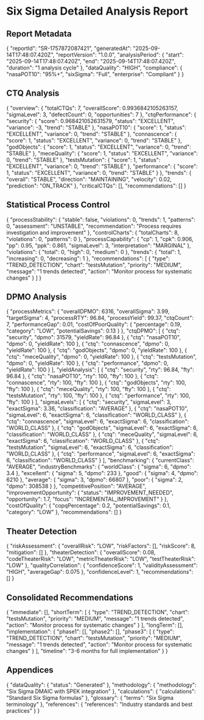 # Six Sigma Detailed Analysis Report

## Report Metadata
{
  "reportId": "SR-1757872087421",
  "generatedAt": "2025-09-14T17:48:07.420Z",
  "reportVersion": "1.0.0",
  "analysisPeriod": {
    "start": "2025-09-14T17:48:07.420Z",
    "end": "2025-09-14T17:48:07.420Z",
    "duration": "1 analysis cycle"
  },
  "dataQuality": "HIGH",
  "compliance": {
    "nasaPOT10": "95%+",
    "sixSigma": "Full",
    "enterprise": "Compliant"
  }
}

## CTQ Analysis
{
  "overview": {
    "totalCTQs": 7,
    "overallScore": 0.9936842105263157,
    "sigmaLevel": 3,
    "defectCount": 0,
    "opportunities": 7
  },
  "ctqPerformance": {
    "security": {
      "score": 0.968421052631579,
      "status": "EXCELLENT",
      "variance": -3,
      "trend": "STABLE"
    },
    "nasaPOT10": {
      "score": 1,
      "status": "EXCELLENT",
      "variance": 0,
      "trend": "STABLE"
    },
    "connascence": {
      "score": 1,
      "status": "EXCELLENT",
      "variance": 0,
      "trend": "STABLE"
    },
    "godObjects": {
      "score": 1,
      "status": "EXCELLENT",
      "variance": 0,
      "trend": "STABLE"
    },
    "meceQuality": {
      "score": 1,
      "status": "EXCELLENT",
      "variance": 0,
      "trend": "STABLE"
    },
    "testsMutation": {
      "score": 1,
      "status": "EXCELLENT",
      "variance": 0,
      "trend": "STABLE"
    },
    "performance": {
      "score": 1,
      "status": "EXCELLENT",
      "variance": 0,
      "trend": "STABLE"
    }
  },
  "trends": {
    "overall": "STABLE",
    "direction": "MAINTAINING",
    "velocity": 0.02,
    "prediction": "ON_TRACK"
  },
  "criticalCTQs": [],
  "recommendations": []
}

## Statistical Process Control
{
  "processStability": {
    "stable": false,
    "violations": 0,
    "trends": 1,
    "patterns": 0,
    "assessment": "UNSTABLE",
    "recommendation": "Process requires investigation and improvement"
  },
  "controlCharts": {
    "totalCharts": 8,
    "violations": 0,
    "patterns": 0
  },
  "processCapability": {
    "cp": 1,
    "cpk": 0.906,
    "pp": 0.95,
    "ppk": 0.861,
    "sigmaLevel": 3,
    "interpretation": "MARGINAL"
  },
  "violations": {
    "total": 0,
    "high": 0,
    "medium": 0
  },
  "trends": {
    "total": 1,
    "increasing": 0,
    "decreasing": 1
  },
  "recommendations": [
    {
      "type": "TREND_DETECTION",
      "chart": "testsMutation",
      "priority": "MEDIUM",
      "message": "1 trends detected",
      "action": "Monitor process for systematic changes"
    }
  ]
}

## DPMO Analysis
{
  "processMetrics": {
    "overallDPMO": 6316,
    "overallSigma": 3.99,
    "targetSigma": 4,
    "processRTY": 96.84,
    "processYield": 99.37,
    "ctqCount": 7,
    "performanceGap": 0.01,
    "costOfPoorQuality": {
      "percentage": 0.19,
      "category": "LOW",
      "potentialSavings": 0.13
    }
  },
  "ctqDPMO": [
    {
      "ctq": "security",
      "dpmo": 31579,
      "yieldRate": 96.84
    },
    {
      "ctq": "nasaPOT10",
      "dpmo": 0,
      "yieldRate": 100
    },
    {
      "ctq": "connascence",
      "dpmo": 0,
      "yieldRate": 100
    },
    {
      "ctq": "godObjects",
      "dpmo": 0,
      "yieldRate": 100
    },
    {
      "ctq": "meceQuality",
      "dpmo": 0,
      "yieldRate": 100
    },
    {
      "ctq": "testsMutation",
      "dpmo": 0,
      "yieldRate": 100
    },
    {
      "ctq": "performance",
      "dpmo": 0,
      "yieldRate": 100
    }
  ],
  "yieldAnalysis": [
    {
      "ctq": "security",
      "rty": 96.84,
      "fty": 96.84
    },
    {
      "ctq": "nasaPOT10",
      "rty": 100,
      "fty": 100
    },
    {
      "ctq": "connascence",
      "rty": 100,
      "fty": 100
    },
    {
      "ctq": "godObjects",
      "rty": 100,
      "fty": 100
    },
    {
      "ctq": "meceQuality",
      "rty": 100,
      "fty": 100
    },
    {
      "ctq": "testsMutation",
      "rty": 100,
      "fty": 100
    },
    {
      "ctq": "performance",
      "rty": 100,
      "fty": 100
    }
  ],
  "sigmaLevels": [
    {
      "ctq": "security",
      "sigmaLevel": 3,
      "exactSigma": 3.36,
      "classification": "AVERAGE"
    },
    {
      "ctq": "nasaPOT10",
      "sigmaLevel": 6,
      "exactSigma": 6,
      "classification": "WORLD_CLASS"
    },
    {
      "ctq": "connascence",
      "sigmaLevel": 6,
      "exactSigma": 6,
      "classification": "WORLD_CLASS"
    },
    {
      "ctq": "godObjects",
      "sigmaLevel": 6,
      "exactSigma": 6,
      "classification": "WORLD_CLASS"
    },
    {
      "ctq": "meceQuality",
      "sigmaLevel": 6,
      "exactSigma": 6,
      "classification": "WORLD_CLASS"
    },
    {
      "ctq": "testsMutation",
      "sigmaLevel": 6,
      "exactSigma": 6,
      "classification": "WORLD_CLASS"
    },
    {
      "ctq": "performance",
      "sigmaLevel": 6,
      "exactSigma": 6,
      "classification": "WORLD_CLASS"
    }
  ],
  "benchmarking": {
    "currentClass": "AVERAGE",
    "industryBenchmarks": {
      "worldClass": {
        "sigma": 6,
        "dpmo": 3.4
      },
      "excellent": {
        "sigma": 5,
        "dpmo": 233
      },
      "good": {
        "sigma": 4,
        "dpmo": 6210
      },
      "average": {
        "sigma": 3,
        "dpmo": 66807
      },
      "poor": {
        "sigma": 2,
        "dpmo": 308538
      }
    },
    "competitivePosition": "AVERAGE",
    "improvementOpportunity": {
      "status": "IMPROVEMENT_NEEDED",
      "opportunity": 1.7,
      "focus": "INCREMENTAL_IMPROVEMENT"
    }
  },
  "costOfQuality": {
    "copqPercentage": 0.2,
    "potentialSavings": 0.1,
    "category": "LOW"
  },
  "recommendations": []
}

## Theater Detection
{
  "riskAssessment": {
    "overallRisk": "LOW",
    "riskFactors": [],
    "riskScore": 8,
    "mitigation": []
  },
  "theaterDetection": {
    "overallScore": 0.08,
    "codeTheaterRisk": "LOW",
    "metricTheaterRisk": "LOW",
    "testTheaterRisk": "LOW"
  },
  "qualityCorrelation": {
    "confidenceScore": 1,
    "validityAssessment": "HIGH",
    "averageGap": 0.075
  },
  "confidenceLevel": 1,
  "recommendations": []
}

## Consolidated Recommendations
{
  "immediate": [],
  "shortTerm": [
    {
      "type": "TREND_DETECTION",
      "chart": "testsMutation",
      "priority": "MEDIUM",
      "message": "1 trends detected",
      "action": "Monitor process for systematic changes"
    }
  ],
  "longTerm": [],
  "implementation": {
    "phase1": [],
    "phase2": [],
    "phase3": [
      {
        "type": "TREND_DETECTION",
        "chart": "testsMutation",
        "priority": "MEDIUM",
        "message": "1 trends detected",
        "action": "Monitor process for systematic changes"
      }
    ],
    "timeline": "3-6 months for full implementation"
  }
}

## Appendices
{
  "dataQuality": {
    "status": "Generated"
  },
  "methodology": {
    "methodology": "Six Sigma DMAIC with SPEK integration"
  },
  "calculations": {
    "calculations": "Standard Six Sigma formulas"
  },
  "glossary": {
    "terms": "Six Sigma terminology"
  },
  "references": {
    "references": "Industry standards and best practices"
  }
}
